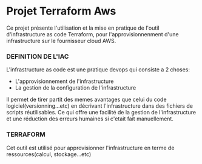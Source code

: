 # Projet Terraform Aws

Ce projet présente l'utilisation et la mise en pratique de l'outil d'infrastructure as code Terraform, pour l'approvisionnenment d'une infrastructure sur le fournisseur cloud AWS.

### DEFINITION DE L'IAC

L'infrastructure as code est une pratique devops qui consiste a 2 choses:

- L'approvisionnement de l'infrastructure
- La gestion de la configuration de l'infrastructure

Il permet de tirer partit des memes avantages que celui du code logiciel(versionning...etc) en décrivant l'infrastructure dans des fichiers de scripts réutilisables. Ce qui offre une facilité de la gestion de l'infrastructure et une réduction des erreurs humaines si c'etait fait manuellement.

### TERRAFORM

Cet outil est utilisé pour approvisionner l'infrastructure en terme de ressources(calcul, stockage...etc)
